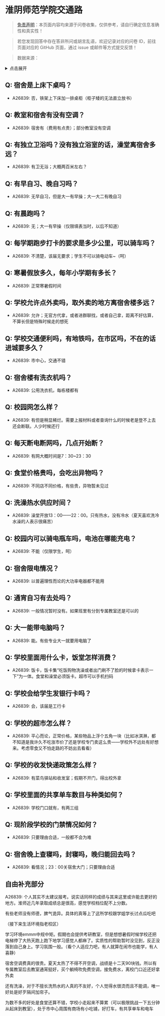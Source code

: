 # 淮阴师范学院交通路

> [免责声明](https://colleges.chat/#_3)：本页面内容均来源于问卷收集，仅供参考，请自行确定信息准确性和真实性！

> 若您发现回答中存在答非所问或胡言乱语，欢迎记录对应的问卷 ID，前往页面对应的 GitHub 页面，通过 issue 或邮件等方式提交反馈！

> 数据来源：

<details><summary>点击展开</summary>
<ul>
<li>A26839: 匿名 (2024 年 09 月)</li>
</ul>
</details>

## Q: 宿舍是上床下桌吗？

- A26839: 否，铁架上下床加一排桌柜（柜子矮的无法直立放书）

## Q: 教室和宿舍有没有空调？

- A26839: 宿舍有（费用有点贵）；部分教室没有空调

## Q: 有独立卫浴吗？没有独立浴室的话，澡堂离宿舍多远？

- A26839: 有卫无浴；大概两百米左右？

## Q: 有早自习、晚自习吗？

- A26839: 无早自习，但是大一有早操；大一大二有晚自习

## Q: 有晨跑吗？

- A26839: 无；大一有早操（仅限填表当时，以后不知道）

## Q: 每学期跑步打卡的要求是多少公里，可以骑车吗？

- A26839: 不清楚，该届无要求；学生不可以骑电动车\~（呵）

## Q: 寒暑假放多久，每年小学期有多长？

- A26839: 正常寒暑假时间

## Q: 学校允许点外卖吗，取外卖的地方离宿舍楼多远？

- A26839: 允许；无官方代拿，或者进群聊找，或者自己拿，距离不好估算，不算长但是特殊时候走的想死

## Q: 学校交通便利吗，有地铁吗，在市区吗，不在的话进城要多久？

- A26839: 市中心，交通不错

## Q: 宿舍楼有洗衣机吗？

- A26839: 公用洗衣机，每栋楼都有

## Q: 校园网怎么样？

- A26839: 有但是稍显稀烂。需要上报材料或者查询什么的时候老是登不上去还会断联。人少时候还行

## Q: 每天断电断网吗，几点开始断？

- A26839: 有网大概时间是7：30\~23：30

## Q: 食堂价格贵吗，会吃出异物吗？

- A26839: 不同店不同价格，有些贵，异物暂未见过

## Q: 洗澡热水供应时间？

- A26839: 澡堂开放13：00——22：00。只有热水，没有冷水（夏天喜欢洗冷水澡的人表示很痛苦）

## Q: 校园内可以骑电瓶车吗，电池在哪能充电？

- A26839: 不能（仅限学生，呵）

## Q: 宿舍限电情况？

- A26839: 以普遍理性而论的大功率电器都不能用

## Q: 通宵自习有去处吗？

- A26839: 一般情况暂时没有。如果班里有分到专属教室还是可以的

## Q: 大一能带电脑吗？

- A26839: 能。有些专业大一就要用电脑了

## Q: 学校里面用什么卡，饭堂怎样消费？

- A26839: 饭卡，饭卡集“吃饭购物洗澡或者出门刷不了脸的时候拿卡表示一下”为一体。食堂和澡堂必须饭卡。超市可以手机扫码

## Q: 学校会给学生发银行卡吗？

- A26839: 会，该届是工行卡

## Q: 学校的超市怎么样？

- A26839: 平心而论，正常价格，某些物品上浮个五角一块（比如冰淇淋，都不知道是我许久不吃涨市价了还是学校专门卖这么贵——学校外不远处有好想来。考虑零食又不怕走路的不妨出去看看）

## Q: 学校的收发快递政策怎么样？

- A26839: 有菜鸟驿站和收发室；假期不开门，得出校外拿

## Q: 学校里面的共享单车数目与种类如何？

- A26839: 学校门口就有，有两三组

## Q: 现阶段学校的门禁情况如何？

- A26839: 只要理由合适，一般都不会为难

## Q: 宿舍晚上查寝吗，封寝吗，晚归能回去吗？

- A26839: 看情况；23：00关宿舍大门；只要理由合适

## 自由补充部分

A26839: 个人其实不太建议报考。说实话同样的成绩与其来这里或许能去更好的地方。淮师近几年录取成绩总是很高，感觉学校档位配不上分数。

有些老师没有师德，脾气诡异。具体的真等上了这所学校跟学姐学长讨点瓜吃吧

（接下来生活环境指老校区）

学习环境emmm中规中矩。假期也会提供考研教室，但是想想暑假时候学校还把电梯停了大热天跑上跑下地学习感觉人都麻了。实质性的帮助暂时没见到，反正没落到自己身上。学习氛围一般。（看个人适应力吧，有人就算在闹市也能学，有人喜静）

宿舍空调费真的很贵。夏天太热了不得不开空调，战绩是十二天90块钱。所以有专属教室后去教室通宵挺好，买个躺椅吹免费空调，接免费水，离校门口近还好拿外卖

还有洗澡，对于不擅长洗热水的人真的不友好，个人觉得水很烫而且不能调，唯一好处是好歹隔间加帘子。

为数不多的好处是食堂还算不错，学校小走起来不算累（可以极限挑战一下五分钟从起床到教室），处于市中心周围有商场有小吃铺，好打车，有共享单车和电车